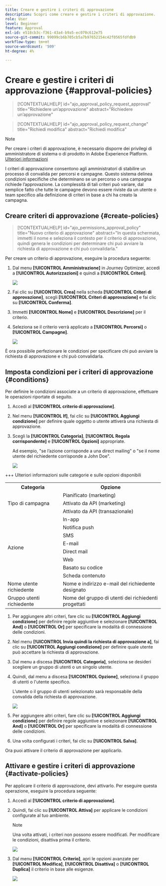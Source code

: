 ```yaml
---
title: Creare e gestire i criteri di approvazione
description: Scopri come creare e gestire i criteri di approvazione.
role: User
level: Beginner
feature: Approval
exl-id: e518cb3c-f361-43a4-b9a5-ec070c612e75
source-git-commit: 99099cb6b705cb5a7b97652154c42f0565fdfdb9
workflow-type: tm+mt
source-wordcount: '509'
ht-degree: 4%

---
```


# Creare e gestire i criteri di approvazione {#approval-policies}


>[!CONTEXTUALHELP]
>id="ajo_approval_policy_request_approval"
>title="Richiedere un’approvazione"
>abstract="Richiedere un’approvazione"

>[!CONTEXTUALHELP]
>id="ajo_approval_policy_request_change"
>title="Richiedi modifica"
>abstract="Richiedi modifica"


>[!NOTE]
>
>Per creare i criteri di approvazione, è necessario disporre dei privilegi di amministratore di sistema o di prodotto in Adobe Experience Platform. [Ulteriori informazioni](https://experienceleague.adobe.com/en/docs/experience-platform/access-control/home)

I criteri di approvazione consentono agli amministratori di stabilire un processo di convalida per percorsi e campagne. Questo sistema delinea condizioni specifiche che determinano se un percorso o una campagna richiede l’approvazione. La complessità di tali criteri può variare, dal semplice fatto che tutte le campagne devono essere riviste da un utente o team specifico alla definizione di criteri in base a chi ha creato la campagna.

## Creare criteri di approvazione {#create-policies}

>[!CONTEXTUALHELP]
>id="ajo_permissions_approval_policy"
>title="Nuovo criterio di approvazione"
>abstract="In questa schermata, immetti il nome e seleziona il contesto per il criterio di approvazione, quindi genera le condizioni per determinare chi può avviare la richiesta di approvazione e chi può convalidarla."

Per creare un criterio di approvazione, eseguire la procedura seguente:

1. Dal menu **[!UICONTROL Amministrazione]** in Journey Optimizer, accedi a **[!UICONTROL Autorizzazioni]** e quindi a **[!UICONTROL Criteri]**.

   ![](assets/policy_create_1.png)

1. Fai clic su **[!UICONTROL Crea]** nella scheda **[!UICONTROL Criteri di approvazione]**, scegli **[!UICONTROL Criteri di approvazione]** e fai clic su **[!UICONTROL Conferma]**.

1. Immetti **[!UICONTROL Nome]** e **[!UICONTROL Descrizione]** per il criterio.

1. Seleziona se il criterio verrà applicato a **[!UICONTROL Percorsi]** o **[!UICONTROL Campagne]**.

   ![](assets/policy_create_2.png)

È ora possibile perfezionare le condizioni per specificare chi può avviare la richiesta di approvazione e chi può convalidarla.

## Imposta condizioni per i criteri di approvazione {#conditions}

Per definire le condizioni associate a un criterio di approvazione, effettuare le operazioni riportate di seguito.

1. Accedi al **[!UICONTROL criterio di approvazione]**.

1. Nel menu **[!UICONTROL If]**, fai clic su **[!UICONTROL Aggiungi condizione]** per definire quale oggetto o utente attiverà una richiesta di approvazione.

1. Scegli la **[!UICONTROL Categoria]**, **[!UICONTROL Regola corrispondente]** e **[!UICONTROL Opzioni]** appropriate.

   Ad esempio, &quot;se l’azione corrisponde a una direct mailing&quot; o &quot;se il nome utente del richiedente corrisponde a John Doe&quot;.

   ![](assets/policy_condition_1.png)

+++ Ulteriori informazioni sulle categorie e sulle opzioni disponibili
   <table>
    <tr>
      <th>Categoria</th>
      <th>Opzione</th>
    </tr>
    <tr>
      <td rowspan="3">Tipo di campagna</td>
      <td>Pianificato (marketing)</td>
    </tr>
    <tr>
    <td>Attivato da API (marketing)</td>
    </tr>
    <tr>
    <td>Attivato da API (transazionale)</td>
    </tr>
    <tr>
    <td rowspan="8">Azione</td>
    <td>In-app</td>
    </tr>
    <tr>
    <td>Notifica push</td>
   </tr>
    <tr>
    <td>SMS</td>
    </tr>
    <tr>
    <td>E-mail</td>
    </tr>
    <tr>
    <td>Direct mail</td>
    </tr>
    <tr>
    <td>Web</td>
    </tr>
    <tr>
    <td>Basato su codice</td>
    </tr>
    <tr>
    <td>Scheda contenuto</td>
    </tr>
    <tr>
    <td>Nome utente richiedente</td>
    <td>Nome e indirizzo e-mail del richiedente designato</td>
    </tr>
    <tr>
    <td>Gruppo utenti richiedente</td>
    <td>Nome del gruppo di utenti dei richiedenti progettati</td>
    </tr>
    </table>


1. Per aggiungere altri criteri, fare clic su **[!UICONTROL Aggiungi condizione]** per definire regole aggiuntive e selezionare **[!UICONTROL And]** o **[!UICONTROL Or]** per specificare la modalità di connessione delle condizioni.

1. Nel menu **[!UICONTROL Invia quindi la richiesta di approvazione a]**, fai clic su **[!UICONTROL Aggiungi condizione]** per definire quale utente può accettare la richiesta di approvazione.

1. Dal menu a discesa **[!UICONTROL Categoria]**, seleziona se desideri scegliere un gruppo di utenti o un singolo utente.

1. Quindi, dal menu a discesa **[!UICONTROL Opzione]**, seleziona il gruppo di utenti o l&#39;utente specifico.

   L’utente o il gruppo di utenti selezionato sarà responsabile della convalida della richiesta di approvazione.

   ![](assets/policy_condition_2.png)

1. Per aggiungere altri criteri, fare clic su **[!UICONTROL Aggiungi condizione]** per definire regole aggiuntive e selezionare **[!UICONTROL And]** o **[!UICONTROL Or]** per specificare la modalità di connessione delle condizioni.

1. Una volta configurati i criteri, fai clic su **[!UICONTROL Salva]**.

Ora puoi attivare il criterio di approvazione per applicarlo.

## Attivare e gestire i criteri di approvazione {#activate-policies}

Per applicare il criterio di approvazione, devi attivarlo. Per eseguire questa operazione, eseguire la procedura seguente:

1. Accedi al **[!UICONTROL criterio di approvazione]**.

1. Quindi, fai clic su **[!UICONTROL Attiva]** per applicare le condizioni configurate al tuo ambiente.

   >[!NOTE]
   >
   >Una volta attivati, i criteri non possono essere modificati. Per modificare le condizioni, disattiva prima il criterio.

   ![](assets/policy_activate_1.png)

1. Dal menu **[!UICONTROL Criterio]**, apri le opzioni avanzate per **[!UICONTROL Modifica]**, **[!UICONTROL Disattiva]** o **[!UICONTROL Duplica]** il criterio in base alle esigenze.

   ![](assets/policy_activate_2.png)
